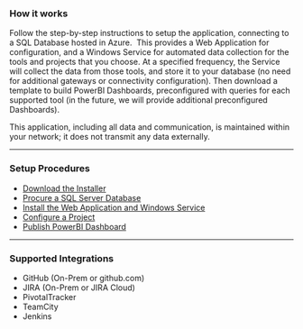 ### How it works
Follow the step-by-step instructions to setup the application, connecting to a SQL Database hosted in Azure.  This provides a Web Application for configuration, and a Windows Service for automated data collection for the tools and projects that you choose.  At a specified frequency, the Service will collect the data from those tools, and store it to your database (no need for additional gateways or connectivity configuration).  Then download a template to build PowerBI Dashboards, preconfigured with queries for each supported tool (in the future, we will provide additional preconfigured Dashboards).

This application, including all data and communication, is maintained within your network; it does not transmit any data externally.

---

### Setup Procedures
- <a href="mailto:admin@hiveapps.io?subject=HivePro: Evaluation Request&body=Please sent me a link to download the HivePro Installer.">Download the Installer</a>
- [Procure a SQL Server Database](SQL-Server-Setup)
- [Install the Web Application and Windows Service](Install.md)
- [Configure a Project](Install.md#add-a-project)
- [Publish PowerBI Dashboard](Publish-PowerBI-Dashboard.md)

---

### Supported Integrations
- GitHub (On-Prem or github.com)
- JIRA (On-Prem or JIRA Cloud)
- PivotalTracker
- TeamCity
- Jenkins
